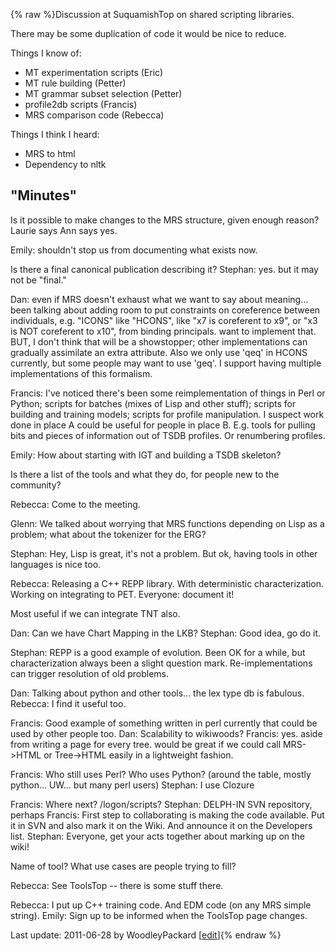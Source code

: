 {% raw %}Discussion at SuquamishTop on shared scripting
libraries.

There may be some duplication of code it would be nice to reduce.

Things I know of:

- MT experimentation scripts (Eric)
- MT rule building (Petter)
- MT grammar subset selection (Petter)
- profile2db scripts (Francis)
- MRS comparison code (Rebecca)

Things I think I heard:

- MRS to html
- Dependency to nltk

## "Minutes"

Is it possible to make changes to the MRS structure, given enough
reason? Laurie says Ann says yes.

Emily: shouldn't stop us from documenting what exists now.

Is there a final canonical publication describing it? Stephan: yes. but
it may not be "final."

Dan: even if MRS doesn't exhaust what we want to say about meaning...
been talking about adding room to put constraints on coreference between
individuals, e.g. "ICONS" like "HCONS", like "x7 is coreferent to x9",
or "x3 is NOT coreferent to x10", from binding principals. want to
implement that. BUT, I don't think that will be a showstopper; other
implementations can gradually assimilate an extra attribute. Also we
only use 'qeq' in HCONS currently, but some people may want to use
'geq'. I support having multiple implementations of this formalism.

Francis: I've noticed there's been some reimplementation of things in
Perl or Python; scripts for batches (mixes of Lisp and other stuff);
scripts for building and training models; scripts for profile
manipulation. I suspect work done in place A could be useful for people
in place B. E.g. tools for pulling bits and pieces of information out of
TSDB profiles. Or renumbering profiles.

Emily: How about starting with IGT and building a TSDB skeleton?

Is there a list of the tools and what they do, for people new to the
community?

Rebecca: Come to the meeting.

Glenn: We talked about worrying that MRS functions depending on Lisp as
a problem; what about the tokenizer for the ERG?

Stephan: Hey, Lisp is great, it's not a problem. But ok, having tools in
other languages is nice too.

Rebecca: Releasing a C++ REPP library. With deterministic
characterization. Working on integrating to PET. Everyone: document it!

Most useful if we can integrate TNT also.

Dan: Can we have Chart Mapping in the LKB? Stephan: Good idea, go do it.

Stephan: REPP is a good example of evolution. Been OK for a while, but
characterization always been a slight question mark. Re-implementations
can trigger resolution of old problems.

Dan: Talking about python and other tools... the lex type db is
fabulous. Rebecca: I find it useful too.

Francis: Good example of something written in perl currently that could
be used by other people too. Dan: Scalability to wikiwoods? Francis:
yes. aside from writing a page for every tree. would be great if we
could call MRS-&gt;HTML or Tree-&gt;HTML easily in a lightweight
fashion.

Francis: Who still uses Perl? Who uses Python? (around the table, mostly
python... UW... but many perl users) Stephan: I use Clozure

Francis: Where next? /logon/scripts? Stephan: DELPH-IN SVN repository,
perhaps Francis: First step to collaborating is making the code
available. Put it in SVN and also mark it on the Wiki. And announce it
on the Developers list. Stephan: Everyone, get your acts together about
marking up on the wiki!

Name of tool? What use cases are people trying to fill?

Rebecca: See ToolsTop -- there is some stuff there.

Rebecca: I put up C++ training code. And EDM code (on any MRS simple
string). Emily: Sign up to be informed when the ToolsTop
page changes.

Last update: 2011-06-28 by WoodleyPackard [[edit](https://github.com/delph-in/docs/wiki/SuquamishDelphinLibP/_edit)]{% endraw %}